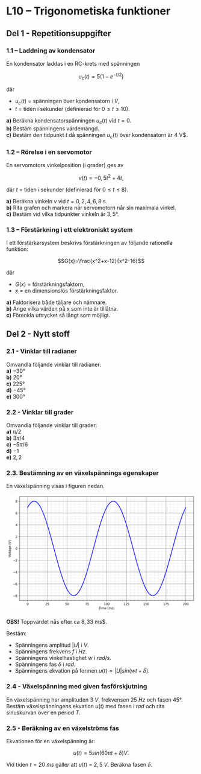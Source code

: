 # L10 – Trigonometiska funktioner

## Del 1 - Repetitionsuppgifter

### 1.1 – Laddning av kondensator
En kondensator laddas i en RC-krets med spänningen

```math
u_c (t)=5(1-e^{-t/2})
```

där 
* $u_c(t)$ = spänningen över kondensatorn i $V$,
* $t$ = tiden i sekunder (definierad för $0≤t≤10$).

**a)** Beräkna kondensatorspänningen $u_c(t)$ vid $t=0$.\
**b)** Bestäm spänningens värdemängd.\
**c)** Bestäm den tidpunkt $t$ då spänningen $u_c(t)$ över kondensatorn är $4$ V$.

### 1.2 – Rörelse i en servomotor
En servomotors vinkelposition (i grader) ges av

```math
v(t)=-0,5t^2+4t,
```

där $t$ = tiden i sekunder (definierad för $0≤t≤8$).

**a)** Beräkna vinkeln $v$ vid $t = {0,2,4,6,8}$ s.\
**b)** Rita grafen och markera när servomotorn når sin maximala vinkel.\
**c)** Bestäm vid vilka tidpunkter vinkeln är $3,5°$.

### 1.3 – Förstärkning i ett elektroniskt system
I ett förstärkarsystem beskrivs förstärkningen av följande rationella funktion:

```math
G(x)=\frac{x^2+x-12}{x^2-16}
```

där
* $G(x)$ = förstärkningsfaktorn,
* $x$ = en dimensionslös förstärkningsfaktor.

**a)** Faktorisera både täljare och nämnare.\
**b)** Ange vilka värden på x som inte är tillåtna.\
**c)** Förenkla uttrycket så långt som möjligt.

## Del 2 - Nytt stoff

### 2.1 -  Vinklar till radianer
Omvandla följande vinklar till radianer:\
**a)** $-30°$\
**b)** $20°$\
**c)** $225°$\
**d)** $-45°$\
**e)** $300°$ 

### 2.2 - Vinklar till grader
Omvandla följande vinklar till grader:\
**a)** $π/2$\
**b)** $3π/4$\
**c)** $-5π/6$\
**d)** $-1$\
**e)** $2,2$

### 2.3. Bestämning av en växelspännings egenskaper

En växelspänning visas i figuren nedan. 

![Sine wave](./images/2.3_sine_wave.png)

**OBS!** Toppvärdet nås efter ca $8,33$ ms$.

Bestäm:
* Spänningens amplitud $|U|$ i $V$.  
* Spänningens frekvens $f$ i $Hz$.  
* Spänningens vinkelhastighet $w$ i $rad/s$.  
* Spänningens fas $δ$ i $rad$.  
* Spänningens ekvation på formen $u(t) = |U|sin(wt + δ)$.

### 2.4 - Växelspänning med given fasförskjutning

En växelspänning har amplituden $3$ $V$, frekvensen $25$ $Hz$ och fasen $45°$.  
Bestäm växelspänningens ekvation $u(t)$ med fasen i $rad$ och rita sinuskurvan över en period $T$.

### 2.5 - Beräkning av en växelströms fas

Ekvationen för en växelspänning är:  

```math
u(t) = 5sin(60πt + δ) V.
```

Vid tiden $t = 20$ $ms$ gäller att $u(t)$ = $2,5$ $V$. Beräkna fasen $δ$.
